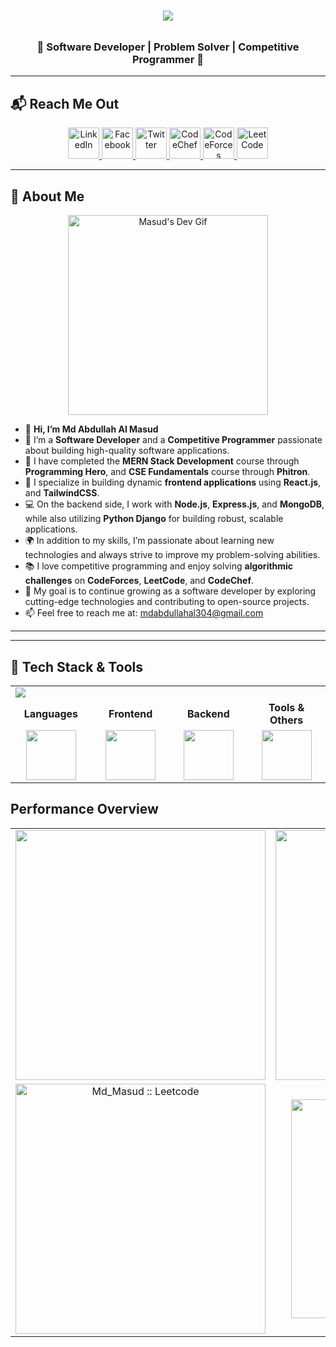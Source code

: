 <h1 align="center">
  <a href="https://git.io/typing-svg">
    <img src="https://readme-typing-svg.herokuapp.com/?lines=Hello,+There!+👋;%0AThis+is+Md+Abdullah+Al+Masud;&center=true&size=30&color=FFFFFF&weight=900&width=800">
  </a>
  <p style="font-size: 4px; color: white;">A passionate Software Developer from Bangladesh</p>
</h1>





<h3 align="center">🌟 Software Developer | Problem Solver | Competitive Programmer 🌟</h3>

---

## 📬 **Reach Me Out**

<p align="center">
  <!-- LinkedIn -->
  <a href="https://www.linkedin.com/in/md-abdullahalmasud/" target="_blank">
    <img src="https://img.shields.io/badge/LinkedIn-%230077B5.svg?&style=for-the-badge&logo=linkedin&logoColor=white" alt="LinkedIn" height="50"/>
  </a>
  <!-- Facebook -->
  <a href="https://www.facebook.com/mdabdullamasud.rana" target="_blank">
    <img src="https://img.shields.io/badge/Facebook-%231877F2.svg?&style=for-the-badge&logo=facebook&logoColor=white" alt="Facebook" height="50"/>
  </a>
  <!-- Twitter -->
  <a href="https://twitter.com/mdmasud83732961" target="_blank">
    <img src="https://img.shields.io/badge/Twitter-%231DA1F2.svg?&style=for-the-badge&logo=twitter&logoColor=white" alt="Twitter" height="50"/>
  </a>
  <!-- CodeChef -->
  <a href="https://www.codechef.com/users/mdabdullahal30" target="_blank">
    <img src="https://img.shields.io/badge/CodeChef-%235B4638.svg?&style=for-the-badge&logo=codechef&logoColor=white" alt="CodeChef" height="50"/>
  </a>
  <!-- CodeForces -->
  <a href="https://codeforces.com/profile/abdullahal304" target="_blank">
    <img src="https://img.shields.io/badge/CodeForces-%231F8ACB.svg?&style=for-the-badge&logo=codeforces&logoColor=white" alt="CodeForces" height="50"/>
  </a>
  <!-- LeetCode -->
  <a href="https://leetcode.com/u/md_masud/" target="_blank">
    <img src="https://img.shields.io/badge/LeetCode-%23FE7A16.svg?&style=for-the-badge&logo=leetcode&logoColor=white" alt="LeetCode" height="50"/>
  </a>
</p>

---

## 👤 **About Me**

<div align="center">
  <img src="https://i.ibb.co/KWgxWsd/masud.gif" alt="Masud's Dev Gif" width="320" />
</div>

- 👋 **Hi, I’m Md Abdullah Al Masud**
- 👀 I’m a **Software Developer** and a **Competitive Programmer** passionate about building high-quality software applications.
- 🌱 I have completed the **MERN Stack Development** course through **Programming Hero**, and **CSE Fundamentals** course through **Phitron**.
- 🚀 I specialize in building dynamic **frontend applications** using **React.js**, and **TailwindCSS**.
- 💻 On the backend side, I work with **Node.js**, **Express.js**, and **MongoDB**, while also utilizing **Python Django** for building robust, scalable applications.
- 🌍 In addition to my skills, I’m passionate about learning new technologies and always strive to improve my problem-solving abilities.
- 📚 I love competitive programming and enjoy solving **algorithmic challenges** on **CodeForces**, **LeetCode**, and **CodeChef**.
- 🎯 My goal is to continue growing as a software developer by exploring cutting-edge technologies and contributing to open-source projects.
- 📫 Feel free to reach me at: [mdabdullahal304@gmail.com](mailto:mdabdullahal304@gmail.com)

---
---





## 🚀 Tech Stack & Tools  

<div align="center">

<table>
  <tr>
    <td colspan="4" align="start">
      <img src="https://readme-typing-svg.herokuapp.com?font=Fira+Code&weight=700&pause=1000&color=FFFFFF&width=600&lines=My+Technology+Stack" />
    </td>
  </tr>

  <tr>
    <td align="center" width="250px"><b>Languages</b></td>
    <td align="center" width="250px"><b>Frontend</b></td>
    <td align="center" width="250px"><b>Backend</b></td>
    <td align="center" width="250px"><b>Tools & Others</b></td>
  </tr>

  <tr>
    <td align="center">
      <img src="https://skillicons.dev/icons?i=c,cpp,python,js" height="80"/>
    </td>
    <td align="center">
      <img src="https://skillicons.dev/icons?i=react,html,css,tailwind,bootstrap,firebase" height="80"/>
    </td>
    <td align="center">
      <img src="https://skillicons.dev/icons?i=nodejs,express,django,mongodb,postgres,mysql" height="80"/>
    </td>
    <td align="center">
      <img src="https://skillicons.dev/icons?i=git,github,vercel,figma,vscode,linux" height="80"/>
    </td>
  </tr>
</table>

</div>









## Performance Overview

<div align="center">
 <table>
  <!-- First row: GitHub streak and GitHub stats -->
  <tr>
    <td align="center">
      <a href="#">
        <img width="400" src="https://github-readme-streak-stats.herokuapp.com?user=mdmasudrana271&theme=tokyonight&date_format=M%20j%5B%2C%20Y%5D&dates=9A9A9A&ring=6C33A3&fire=E25822&stroke=00000000&currStreakNum=00E1FF&currStreakLabel=A6A6A6&border=FFFFFF&background=0A0A0A" />
      </a>
    </td>
    <td align="center">
      <img width="400" src="https://github-readme-stats.vercel.app/api?username=mdmasudrana271&show_icons=true&theme=radical&text_color=C9D1D9&icon_color=00E1FF&bg_color=0A0A0A&border_color=FFFFFF&count_private=true&include_all_commits=true" alt="mdmasudrana271" />
    </td>
  </tr>
  
  <!-- Second row: LeetCode badge and top languages -->
  <tr>
    <td align="center">
      <img width="400" src="https://leetcard.jacoblin.cool/Md_Masud?theme=dark&font=Montserrat&ext=heatmap" alt="Md_Masud :: Leetcode" />
    </td>
    <td align="center">
      <img width="350" src="https://github-readme-stats-salesp07.vercel.app/api/top-langs/?username=mdmasudrana271&hide=HTML&langs_count=8&layout=compact&theme=gruvbox&text_color=C9D1D9&icon_color=00E1FF&bg_color=0A0A0A&border_color=FFFFFF&border_radius=10&size_weight=0.5&count_weight=0.5&exclude_repo=github-readme-stats" alt="top langs" />
    </td>
  </tr>
</table>
</div>





<!---
<p><img align="left" src="https://github-readme-stats.vercel.app/api/top-langs?username=mdmasudrana271&show_icons=true&locale=en&layout=compact" alt="mdmasudrana271" /></p>

<p>&nbsp;<img align="center" src="https://github-readme-stats.vercel.app/api?username=mdmasudrana271&show_icons=true&locale=en" alt="mdmasudrana271" /></p>

<p><img align="center" src="https://github-readme-streak-stats.herokuapp.com/?user=mdmasudrana271&" alt="mdmasudrana271" /></p>
--->

<!---
## :computer: Technologies that I know
<br>
<p align="center">
<img src="https://i.ibb.co/2tjfqBB/HTML.png"/>
<img src="https://i.ibb.co/rsJ04Mq/css.png"/>
<img src="https://i.ibb.co/2FTr322/Java-Script.png"/>
<img src="https://i.ibb.co/YR7dMWD/react.png"/>
<img src="https://i.ibb.co/1r7wVpn/tailwind.png"/>
<img src="https://i.ibb.co/VDWP46y/Bootsrap.png"/>
<img src="https://i.ibb.co/nb4snnN/node.png"/>
<img src="https://i.ibb.co/rZ4L64H/express.png"/>
</p><br/>
--->

<!---
mdmasudrana271/mdmasudrana271 is a ✨ special ✨ repository because its `README.md` (this file) appears on your GitHub profile.
You can click the Preview link to take a look at your changes.
--->
